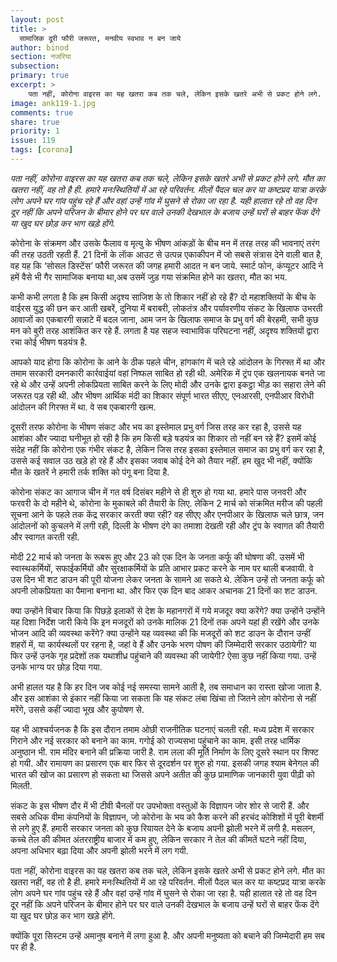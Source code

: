 ```yaml
---
layout: post
title: >
  सामाजिक दूरी फौरी जरूरत, मनवीय स्वभाव न बन जाये
author: binod
section: नजरिया
subsection:
primary: true
excerpt: >
    पता नहीं, कोरोना वाइरस का यह खतरा कब तक चले, लेकिन इसके खतरे अभी से प्रकट होने लगे. मौत का खतरा नहीं, वह तो है ही. हमारे मनःस्थितियों में आ रहे परिवर्तन. मीलों पैदल चल कर या कष्टप्रद यात्रा करके लोग अपने घर गांव पहुंच रहे हैं और वहां उन्हें गांव में घुसने से रोका जा रहा है. यही हालात रहे तो वह दिन दूर नहीं कि अपने परिजन के बीमार होने पर घर वाले उनकी देखभाल के बजाय उन्हें घरों से बाहर फेंक देंगे या खुद घर छोड़ कर भाग खड़े होंगे.
image: ank119-1.jpg
comments: true
share: true
priority: 1
issue: 119
tags: [corona]
---
```

*पता नहीं, कोरोना वाइरस का यह खतरा कब तक चले, लेकिन इसके खतरे अभी से प्रकट होने लगे. मौत का खतरा नहीं, वह तो है ही. हमारे मनःस्थितियों में आ रहे परिवर्तन. मीलों पैदल चल कर या कष्टप्रद यात्रा करके लोग अपने घर गांव पहुंच रहे हैं और वहां उन्हें गांव में घुसने से रोका जा रहा है. यही हालात रहे तो वह दिन दूर नहीं कि अपने परिजन के बीमार होने पर घर वाले उनकी देखभाल के बजाय उन्हें घरों से बाहर फेंक देंगे या खुद घर छोड़ कर भाग खड़े होंगे.*

कोरोना के संक्रमण और उसके फैलाव व मृत्यु के भीषण आंकड़ों के बीच मन में तरह तरह की भावनाएं तरंग की तरह उठती रहती हैं. 21 दिनों के लाॅक आउट से उत्पन्न एकाकीपन में जो सबसे संत्रास देने वाली बात है, वह यह कि ‘सोसल डिस्टेंस’ फौरी जरूरत की जगह हमारी आदत न बन जाये. स्मार्ट फोन, कंप्यूटर आदि ने हमें वैसे भी गैर सामाजिक बनाया था,अब उसमें जुड़ गया संक्रमित होने का खतरा, मौत का भय.

कभी कभी लगता है कि हम किसी अदृश्य साजिश के तो शिकार नहीं हो रहे हैं? दो महाशक्तियों के बीच के वाईरस युद्ध की छन कर आती खबरें, दुनिया में बराबरी, लोकतंत्र और पर्यावरणीय संकट के खिलाफ उभरती आवाजों का एकबारगी सन्नाटे में बदल जाना, आम जन के खिलाफ समाज के प्रभु वर्ग की बेरहमी, सभी कुछ मन को बुरी तरह आशंकित कर रहे हैं. लगता है यह सहज स्वाभाविक परिघटना नहीं, अदृश्य शक्तियों द्वारा रचा कोई भीषण षडयंत्र है.

आपको याद होगा कि कोरोना के आने के ठीक पहले चीन, हांगकांग में चले रहे आंदोलन के गिरफ्त में था और तमाम सरकारी दमनकारी कार्रवाईयां वहां निष्फल साबित हो रही थी. अमेरिक में ट्रंप एक खलनायक बनते जा रहे थे और उन्हें अपनी लोकप्रियता साबित करने के लिए मोदी और उनके द्वारा इकट्ठा भीड़ का सहारा लेने की जरूरत पड़ रही थी. और भीषण आर्थिक मंदी का शिकार संपूर्ण भारत सीएए, एनआरसी, एनपीआर विरोधी आंदोलन की गिरफ्त में था. वे सब एकबारगी खत्म.

दूसरी तरफ कोरोना के भीषण संकट और भय का इस्तेमाल प्रभु वर्ग जिस तरह कर रहा है, उससे यह आशंका और ज्यादा घनीभूत हो रही है कि हम किसी बड़े षडयंत्र का शिकार तो नहीं बन रहे हैं? इसमें कोई संदेह नहीं कि कोरोना एक गंभीर संकट है, लेकिन जिस तरह इसका इस्तेमाल समाज का प्रभु वर्ग कर रहा है, उससे कई सवाल उठ खड़े हो रहे हैं और इसका जवाब कोई देने को तैयार नहीं. हम खुद भी नहीं, क्योंकि मौत के खतरें ने हमारी तर्क शक्ति को पंगू बना दिया है.

कोरोना संकट का आगाज चीन में गत वर्ष दिसंबर महीने से ही शुरु हो गया था. हमारे पास जनवरी और फरवरी के दो महीने थे, कोरोना के मुकाबले की तैयारी के लिए. लेकिन 2 मार्च को संक्रमित मरीज की पहली सूचना आने के पहले तक केंद्र सरकार करती क्या रही? वह सीएए और एनपीआर के खिलाफ चले छात्र, जन आंदोलनों को कुचलने में लगी रही, दिल्ली के भीषण दंगे का तमाशा देखती रही और ट्रंप के स्वागत की तैयारी और स्वागत करती रही.

मोदी 22 मार्च को जनता के रूबरू हुए और 23 को एक दिन के जनता कर्फू की घोषणा की. उसमें भी स्वास्थकर्मियों, सफाईकर्मियों और सुरक्षाकर्मियों के प्रति आभार प्रकट करने के नाम पर थाली बजवायी. वे उस दिन भी शट डाउन की पूरी योजना लेकर जनता के सामने आ सकते थे. लेकिन उन्हें तो जनता कर्फू को अपनी लोकप्रियता का पैमाना बनाना था. और फिर एक दिन बाद आकर अचानक 21 दिनों का शट डाउन.

क्या उन्होंने विचार किया कि पिछड़े इलाकों से देश के महानगरों में गये मजदूर क्या करेंगे? क्या उन्होंने उन्होंने यह दिशा निर्देश जारी किये कि इन मजदूरों को उनके मालिक 21 दिनों तक अपने यहां ही रखेंगे और उनके भोजन आदि की व्यवस्था करेंगे? क्या उन्होंने यह व्यवस्था की कि मजदूरों को शट डाउन के दौरान उन्हीं शहरों में, या कार्यस्थलों पर रहना है, जहां वे हैं और उनके भरण पोषण की जिम्मेदारी सरकार उठायेगी? या फिर उन्हें उनके गृह प्रदेशों तक यथाशीध्र पहुंचाने की व्यवस्था की जायेगी? ऐसा कुछ नहीं किया गया. उन्हें उनके भाग्य पर छोड़ दिया गया.  

अभी हालत यह है कि हर दिन जब कोई नई समस्या सामने आती है, तब समाधान का रास्ता खोजा जाता है. और इस आशंका से इंकार नहीं किया जा सकता कि यह संकट लंबा खिंचा तो जितने लोग कोरोना से नहीं मरेंगे, उससे कहीं ज्यादा भूख और कुपोषण से.

यह भी आश्चर्यजनक है कि इस दौरान तमाम ओछी राजनीतिक घटनाएं चलती रही. मध्य प्रदेश में सरकार गिराने और नई सरकार को बनाने का काम. गगोई को राज्यसभा पहुंचाने का काम. इसी तरह धार्मिक अनुष्ठान भी. राम मंदिर बनाने की प्रक्रिया जारी है. राम लला की मूर्ति निर्माण के लिए दूसरे स्थान पर शिफ्ट हो गयी. और रामायण का प्रसारण एक बार फिर से दूरदर्शन पर शुरु हो गया. इसकी जगह श्याम बेनेगल की भारत की खोज का प्रसारण हो सकता था जिससे अपने अतीत की कुछ प्रामाणिक जानकारी युवा पीढ़ी को मिलती.

संकट के इस भीषण दौर में भी टीवी चैनलों पर उपभोक्ता वस्तुओं के विज्ञापन जोर शोर से जारी हैं. और सबसे अधिक वीमा कंपनियों के विज्ञापन, जो कोरोना के भय को कैश करने की हरचंद कोशिशों में पूरी बेशर्मी से लगे हुए हैं. हमारी सरकार जनता को कुछ रियायत देने के बजाय अपनी झोली भरने में लगी है. मसलन, कच्चे तेल की कीमत अंतरराष्ट्रीय बाजार में कम हुए, लेकिन सरकार ने तेल की कीमतें घटने नहीं दिया, अपना अधिभार बढ़ा दिया और अपनी झोली भरने में लग गयी.

पता नहीं, कोरोना वाइरस का यह खतरा कब तक चले, लेकिन इसके खतरे अभी से प्रकट होने लगे. मौत का खतरा नहीं, वह तो है ही. हमारे मनःस्थितियों में आ रहे परिवर्तन. मीलों पैदल चल कर या कष्टप्रद यात्रा करके लोग अपने घर गांव पहुंच रहे हैं और वहां उन्हें गांव में घुसने से रोका जा रहा है. यही हालात रहे तो वह दिन दूर नहीं कि अपने परिजन के बीमार होने पर घर वाले उनकी देखभाल के बजाय उन्हें घरों से बाहर फेंक देंगे या खुद घर छोड़ कर भाग खड़े होंगे.

क्योंकि पूरा सिस्टम उन्हें अमानुष बनाने में लगा हुआ है. और अपनी मनुष्यता को बचाने की जिम्मेदारी हम सब पर ही है.
